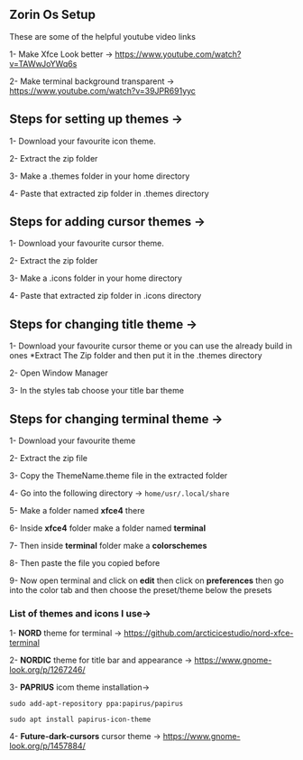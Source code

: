 ## Zorin Os Setup

These are some of the helpful youtube video links

1- Make Xfce Look better
-> https://www.youtube.com/watch?v=TAWwJoYWq6s

2- Make terminal background transparent
-> https://www.youtube.com/watch?v=39JPR691yyc

## Steps for setting up themes ->
1- Download your favourite icon theme.

2- Extract the zip folder

3- Make a .themes folder in your home directory

4- Paste that extracted zip folder in .themes directory

## Steps for adding cursor themes ->
1- Download your favourite cursor theme.

2- Extract the zip folder

3- Make a .icons folder in your home directory

4- Paste that extracted zip folder in .icons directory

## Steps for changing title theme ->
1- Download your favourite cursor theme or you can use the already build in ones
*Extract The Zip folder and then put it in the .themes directory

2- Open Window Manager

3- In the styles tab choose your title bar theme

## Steps for changing terminal theme ->
1- Download your favourite theme

2- Extract the zip file

3- Copy the ThemeName.theme file in the extracted folder

4- Go into the following directory -> ```home/usr/.local/share```

5- Make a folder named **xfce4** there

6- Inside **xfce4** folder make a folder named **terminal**

7- Then inside **terminal** folder make a **colorschemes**

8- Then paste the file you copied before

9- Now open terminal and click on **edit** then click on **preferences** then go into the color tab and then choose the preset/theme below the presets


### List of themes and icons I use->
1- **NORD** theme for terminal -> https://github.com/arcticicestudio/nord-xfce-terminal

2- **NORDIC** theme for title bar and appearance -> https://www.gnome-look.org/p/1267246/

3- **PAPRIUS** icom theme installation->

```sudo add-apt-repository ppa:papirus/papirus```

```sudo apt install papirus-icon-theme```

4- **Future-dark-cursors** cursor theme -> https://www.gnome-look.org/p/1457884/
